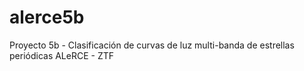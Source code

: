 # alerce5b
Proyecto 5b - Clasificación de curvas de luz multi-banda de estrellas periódicas ALeRCE - ZTF
